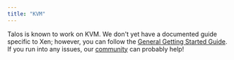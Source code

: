 ```yaml
---
title: "KVM"
---
```


Talos is known to work on KVM.
We don't yet have a documented guide specific to Xen; however, you can follow the [General Getting Started Guide](../../introduction/getting-started).
If you run into any issues, our [community](https://slack.dev.talos-systems.io/) can probably help!

